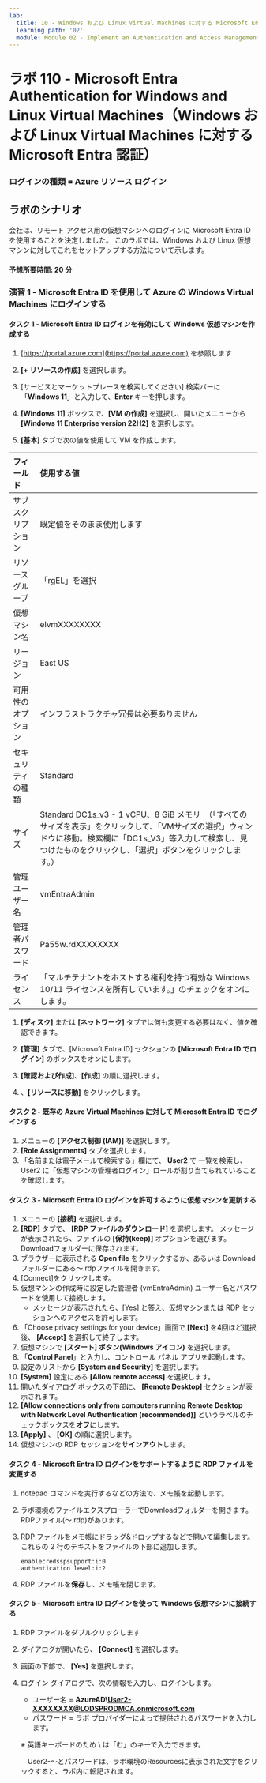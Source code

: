 ```yaml
---
lab:
  title: 10 - Windows および Linux Virtual Machines に対する Microsoft Entra ID 認証
  learning path: '02'
  module: Module 02 - Implement an Authentication and Access Management Solution
---
```


# ラボ 110 - Microsoft Entra Authentication for Windows and Linux Virtual Machines（Windows および Linux Virtual Machines に対する Microsoft Entra 認証）

### ログインの種類 = Azure リソース ログイン

## ラボのシナリオ

会社は、リモート アクセス用の仮想マシンへのログインに Microsoft Entra ID を使用することを決定しました。  このラボでは、Windows および Linux 仮想マシンに対してこれをセットアップする方法について示します。

#### 予想所要時間: 20 分

### 演習 1 - Microsoft Entra ID を使用して Azure の Windows Virtual Machines にログインする

#### タスク 1 - Microsoft Entra ID ログインを有効にして Windows 仮想マシンを作成する

1. [https://portal.azure.com](https://portal.azure.com) を参照します

1. **[+ リソースの作成]** を選択します。

1. [サービスとマーケットプレースを検索してください] 検索バーに「**Windows 11**」と入力して、**Enter** キーを押します。

1. **[Windows 11]** ボックスで、**[VM の作成]** を選択し、開いたメニューから **[Windows 11 Enterprise version 22H2]** を選択します。

1. **[基本]** タブで次の値を使用して VM を作成します。

| フィールド | 使用する値 |
| :-- | :-- |
| サブスクリプション | 既定値をそのまま使用します |
| リソース グループ | 「rgEL」を選択 |
| 仮想マシン名 | elvmXXXXXXXX |
| リージョン | East US                                                      |
| 可用性のオプション | インフラストラクチャ冗長は必要ありません |
| セキュリティの種類 | Standard |
| サイズ | Standard DC1s_v3 - 1 vCPU、8 GiB メモリ　（「すべてのサイズを表示」をクリックして、「VMサイズの選択」ウィンドウに移動。検索欄に「DC1s_V3」等入力して検索し、見つけたものをクリックし、「選択」ボタンをクリックします。） |
| 管理ユーザー名 | vmEntraAdmin |
| 管理者パスワード | Pa55w.rdXXXXXXXX |
| ライセンス | 「マルチテナントをホストする権利を持つ有効な Windows 10/11 ライセンスを所有しています。」のチェックをオンにします。 |

1. **[ディスク]** または **[ネットワーク]** タブでは何も変更する必要はなく、値を確認できます。

1. **[管理]** タブで、[Microsoft Entra ID] セクションの **[Microsoft Entra ID でログイン]** のボックスをオンにします。

1. **[確認および作成]**、**[作成]** の順に選択します。

1. 、**[リソースに移動]** をクリックします。

#### タスク 2 - 既存の Azure Virtual Machines に対して Microsoft Entra ID でログインする

1. メニューの **[アクセス制御 (IAM)]** を選択します。
1.  **[Role Assignments]** タブを選択します。
1. 「名前または電子メールで検索する」欄にて、 **User2** で 一覧を検索し、User2 に「仮想マシンの管理者ログイン」ロールが割り当てられていることを確認します。

#### タスク 3 - Microsoft Entra ID ログインを許可するように仮想マシンを更新する

1. メニューの **[接続]** を選択します。
1. **[RDP]** タブで、 **[RDP ファイルのダウンロード]** を選択します。  メッセージが表示されたら、ファイルの **[保持(keep)]** オプションを選びます。  Downloadフォルダーに保存されます。
1. ブラウザーに表示される **Open file**  をクリックするか、あるいは Downloadフォルダーにある～.rdpファイルを開きます。
1. [Connect]をクリックします。
1. 仮想マシンの作成時に設定した管理者 (vmEntraAdmin) ユーザー名とパスワードを使用して接続します。
   - メッセージが表示されたら、[Yes] と答え、仮想マシンまたは RDP セッションへのアクセスを許可します。
1. 「Choose privacy settings for your device」画面で  **[Next]** を4回ほど選択後、 **[Accept]** を選択して終了します。
1. 仮想マシンで **[スタート] ボタン(Windows アイコン)** を選択します。
1. 「**Control Panel**」と入力し、コントロール パネル アプリを起動します。
1. 設定のリストから **[System and Security]** を選択します。
1. **[System]** 設定にある **[Allow remote access]** を選択します。
1. 開いたダイアログ ボックスの下部に、 **[Remote Desktop]** セクションが表示されます。
1. **[Allow connections only from computers running Remote Desktop with Network Level Authentication (recommended)]** というラベルのチェックボックスを**オフ**にします。
1. **[Apply]**  、 **[OK]** の順に選択します。
1. 仮想マシンの RDP セッションを**サインアウト**します。

#### タスク 4 - Microsoft Entra ID ログインをサポートするように RDP ファイルを変更する

1. notepad コマンドを実行するなどの方法で、メモ帳を起動します。

1. ラボ環境のファイルエクスプローラーでDownloadフォルダーを開きます。RDPファイル(～.rdp)があります。

1. RDP ファイルをメモ帳にドラッグ&ドロップするなどで開いて編集します。 これらの 2 行のテキストをファイルの下部に追加します。

      ```
      enablecredsspsupport:i:0
      authentication level:i:2
      ```

 1. RDP ファイルを**保存**し、メモ帳を閉じます。  

#### タスク 5 - Microsoft Entra ID ログインを使って Windows 仮想マシンに接続する

1. RDP ファイルをダブルクリックします

1. ダイアログが開いたら、 **[Connect]** を選択します。

1. 画面の下部で、 **[Yes]** を選択します。

1. ログイン ダイアログで、次の情報を入力し、ログインします。

   - ユーザー名 = **AzureAD\User2-XXXXXXXX@LODSPRODMCA.onmicrosoft.com**
   - パスワード = ラボ プロバイダーによって提供されるパスワードを入力します。

   ※ 英語キーボードのため \  は「む」のキーで入力できます。

   　User2-～とパスワードは、ラボ環境のResourcesに表示された文字をクリックすると、ラボ内に転記されます。

